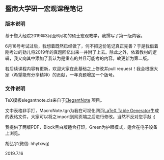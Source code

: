 ## 暨南大学研一宏观课程笔记



### 版本说明

基于暨大经院2019年3月至6月初的硕士宏观教学，我撰写了第一版内容。

6月18号考试过后，我想着既然已经做了，何不把这份笔记真正完善？于是我借着刚考过的劲儿将2019年的真题回忆出来一并附了上去。除此之外，依着教材的逻辑，我又向其中添加了我认为是重点的并且可能考的内容。故更新为第二版。

若后续课程内容有更新，欢迎大家在此基础之上修改并pull request！我会根据大家（希望能有分享精神）的贡献，一年真题增加一个版号。



### 文件说明

TeX模板elegantnote.cls来自于[ElegantNote](https://ctan.org/pkg/elegantnote) 项目。

文中表格非手打，MacroNote.tgn为我在可视化网页[LaTeX Table Generator](https://www.tablesgenerator.com/)生成的表格文件，大家可以将之import到网页端之后进行修改。当然不反对您手敲 :) 

我提供了两版PDF，Block黑白版适合打印，Green为护眼模式，适合在电子设备上浏览。



胡弘宇(微信: hhytxwg)

2019.7.16

